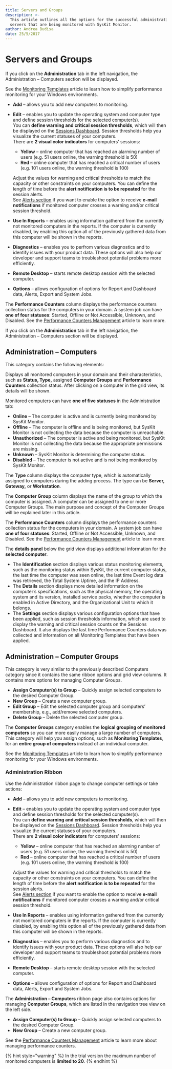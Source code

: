 ```yaml
---
title: Servers and Groups
description: >-
  This article outlines all the options for the successful administration of
  servers that are being monitored with SysKit Monitor.
author: Andrea Budisa
date: 25/5/2017
---
```


# Servers and Groups

If you click on the **Administration** tab in the left navigation, the Administration – Computers section will be displayed.

See the [Monitoring Templates](monitoring-templates.md) article to learn how to simplify performance monitoring for your Windows environments.

* **Add** – allows you to add new computers to monitoring.
* **Edit** – enables you to update the operating system and computer type and define session thresholds for the selected computer\(s\).  
  You can **define warning and critical session thresholds**, which will then be displayed on the [Sessions Dashboard](../backstage-screen/dashboards/sessions-dashboard.md). Session thresholds help you visualize the current statuses of your computers.  
  There are **2 visual color indicators** for computers’ sessions:

  * **Yellow** – online computer that has reached an alarming number of users \(e.g. 51 users online, the warning threshold is 50\)
  * **Red** – online computer that has reached a critical number of users \(e.g. 101 users online, the warning threshold is 100\)

  Adjust the values for warning and critical thresholds to match the capacity or other constraints on your computers. You can define the length of time before the **alert notification is to be repeated** for the session alerts.  
  See [Alerts section](../backstage-screen/configuration/options.md#alerts) if you want to enable the option to receive **e-mail notifications** if monitored computer crosses a warning and/or critical session threshold.

* **Use In Reports** – enables using information gathered from the currently not monitored computers in the reports. If the computer is currently disabled, by enabling this option all of the previously gathered data from this computer will be shown in the reports.
* **Diagnostics** – enables you to perfrom various diagnostics and to identify issues with your product data. These options will also help our developer and support teams to troubleshoot potential problems more efficiently.
* **Remote Desktop** – starts remote desktop session with the selected computer.
* **Options** – allows configuration of options for Report and Dashboard data, Alerts, Export and System Jobs.

The **Performance Counters** column displays the performance counters collection status for the computers in your domain. A system job can have **one of four statuses**: Started, Offline or Not Accessible, Unknown, and Disabled. See the [Performance Counters Management](../../how-to/performance-counters-management.md) article to learn more.

If you click on the **Administration** tab in the left navigation, the Administration – Computers section will be displayed.

## Administration – Computers

This category contains the following elements:

Displays all monitored computers in your domain and their characteristics, such as **Status, Type,** assigned **Computer Groups** and **Performance Counters** collection status. After clicking on a computer in the grid view, its details will be shown.

Monitored computers can have **one of five statuses** in the Administration tab:

* **Online** – The computer is active and is currently being monitored by SysKit Monitor.
* **Offline** – The computer is offline and is being monitored, but SysKit Monitor is not collecting the data because the computer is unreachable.
* **Unauthorized** – The computer is active and being monitored, but SysKit Monitor is not collecting the data because the appropriate permissions are missing.
* **Unknown** – SysKit Monitor is determining the computer status.
* **Disabled** – The computer is not active and is not being monitored by SysKit Monitor.

The **Type** column displays the computer type, which is automatically assigned to computers during the adding process. The type can be **Server, Gateway,** or **Workstation**.

The **Computer Group** column displays the name of the group to which the computer is assigned. A computer can be assigned to one or more Computer Groups. The main purpose and concept of the Computer Groups will be explained later in this article.

The **Performance Counters** column displays the performance counters collection status for the computers in your domain. A system job can have **one of four statuses**: Started, Offline or Not Accessible, Unknown, and Disabled. See the [Performance Counters Management](../../how-to/performance-counters-management.md) article to learn more.

The **details panel** below the grid view displays additional information for the **selected computer**.

* The **Identification** section displays various status monitoring elements, such as the monitoring status within SysKit, the current computer status, the last time the computer was seen online, the last time Event log data was retrieved, the Total System Uptime, and the IP Address.
* The **Details** section displays more detailed information on the computer’s specifications, such as the physical memory, the operating system and its version, installed service packs, whether the computer is enabled in Active Directory, and the Organizational Unit to which it belongs.
* The **Settings** section displays various configuration options that have been applied, such as session thresholds information, which are used to display the warning and critical session counts on the Sessions Dashboard. It also displays the last time Performance Counters data was collected and information on all Monitoring Templates that have been applied.

## Administration – Computer Groups

This category is very similar to the previously described Computers category since it contains the same ribbon options and grid view columns. It contains more options for managing Computer Groups.

* **Assign Computer\(s\) to Group** – Quickly assign selected computers to the desired Computer Group.
* **New Group** – Create a new computer group.
* **Edit Group** – Edit the selected computer group and computers’ membership, e.g., add/remove selected computers.
* **Delete Group** – Delete the selected computer group.

The **Computer Groups** category enables the **logical grouping of monitored computers** so you can more easily manage a large number of computers. This category will help you assign options, such as **Monitoring Templates**, for an **entire group of computers** instead of an individual computer.

See the [Monitoring Templates](monitoring-templates.md) article to learn how to simplify performance monitoring for your Windows environments.

### Administration Ribbon

Use the Administration ribbon page to change computer settings or take actions:

* **Add** – allows you to add new computers to monitoring.
* **Edit** – enables you to update the operating system and computer type and define session thresholds for the selected computer\(s\).  
  You can **define warning and critical session thresholds**, which will then be displayed on the [Sessions Dashboard](../backstage-screen/dashboards/sessions-dashboard.md). Session thresholds help you visualize the current statuses of your computers.  
  There are **2 visual color indicators** for computers’ sessions:

  * **Yellow** – online computer that has reached an alarming number of users \(e.g. 51 users online, the warning threshold is 50\)
  * **Red** – online computer that has reached a critical number of users \(e.g. 101 users online, the warning threshold is 100\)

  Adjust the values for warning and critical thresholds to match the capacity or other constraints on your computers. You can define the length of time before the **alert notification is to be repeated** for the session alerts.  
  See [Alerts section](https://github.com/SysKitTeam/docs-monitor/tree/0aa443d90ae0eea59b3fe4fb99d1c1fe64294eaa/get-to-know-syskit-monitor/get-to-know-syskit-monitor/backstage-screen/configuration/options/README.md#alerts.md) if you want to enable the option to receive **e-mail notifications** if monitored computer crosses a warning and/or critical session threshold.

* **Use In Reports** – enables using information gathered from the currently not monitored computers in the reports. If the computer is currently disabled, by enabling this option all of the previously gathered data from this computer will be shown in the reports.
* **Diagnostics** – enables you to perform various diagnostics and to identify issues with your product data. These options will also help our developer and support teams to troubleshoot potential problems more efficiently.
* **Remote Desktop** – starts remote desktop session with the selected computer.
* **Options** – allows configuration of options for Report and Dashboard data, Alerts, Export and System Jobs.

The **Administration – Computers** ribbon page also contains options for managing **Computer Groups**, which are listed in the navigation tree view on the left side.

* **Assign Computer\(s\) to Group** – Quickly assign selected computers to the desired Computer Group.
* **New Group** – Create a new computer group.

See the [Performance Counters Management](../../how-to/performance-counters-management.md) article to learn more about managing performance counters.

{% hint style="warning" %}
In the trial version the maximum number of monitored computers is **limited to 20**.
{% endhint %}

